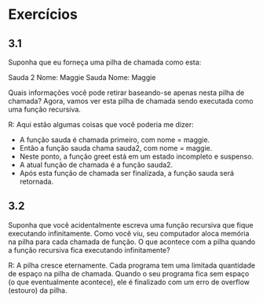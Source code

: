 # Exercícios 

## 3.1
Suponha que eu forneça uma pilha de chamada como esta:

Sauda 2
Nome: Maggie
Sauda
Nome: Maggie

Quais informações você pode retirar baseando-se apenas nesta pilha de chamada?
Agora, vamos ver esta pilha de chamada sendo executada como uma função recursiva.

R:
Aqui estão algumas coisas que você poderia me dizer:
- A função sauda é chamada primeiro, com nome = maggie.
- Então a função sauda chama sauda2, com nome = maggie.
- Neste ponto, a função greet está em um estado incompleto e suspenso.
- A atual função de chamada é a função sauda2.
- Após esta função de chamada ser finalizada, a função sauda será retornada.


## 3.2
Suponha que você acidentalmente escreva uma função recursiva que fique executando infinitamente. 
Como você viu, seu computador aloca memória na pilha para cada chamada de função.
O que acontece com a pilha quando a função recursiva fica executando infinitamente?

R: A pilha cresce eternamente. Cada programa tem uma limitada quantidade de espaço na pilha de chamada. Quando o seu programa fica sem espaço 
(o que eventualmente acontece), ele é finalizado com um erro de overflow (estouro) da pilha.



